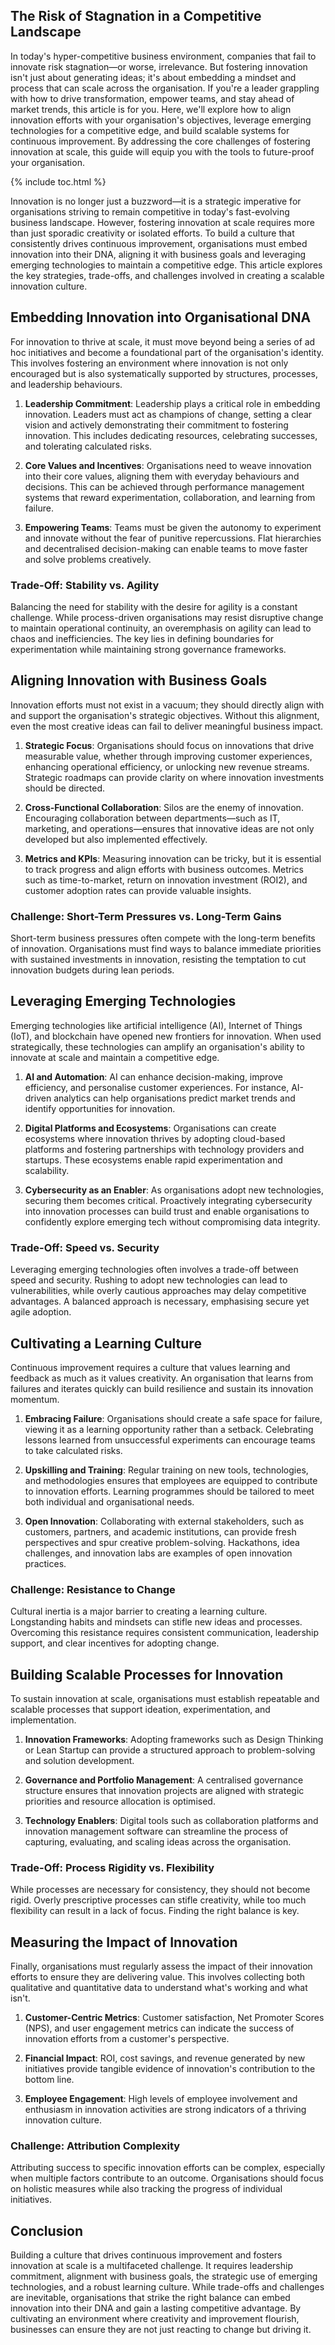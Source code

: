 
## The Risk of Stagnation in a Competitive Landscape

In today's hyper-competitive business environment, companies that fail to innovate risk stagnation—or worse, irrelevance. But fostering innovation isn't just about generating ideas; it's about embedding a mindset and process that can scale across the organisation. If you're a leader grappling with how to drive transformation, empower teams, and stay ahead of market trends, this article is for you. Here, we'll explore how to align innovation efforts with your organisation's objectives, leverage emerging technologies for a competitive edge, and build scalable systems for continuous improvement. By addressing the core challenges of fostering innovation at scale, this guide will equip you with the tools to future-proof your organisation.

{% include toc.html %}

<!-- more -->

Innovation is no longer just a buzzword—it is a strategic imperative for organisations striving to remain competitive in today's fast-evolving business landscape. However, fostering innovation at scale requires more than just sporadic creativity or isolated efforts. To build a culture that consistently drives continuous improvement, organisations must embed innovation into their DNA, aligning it with business goals and leveraging emerging technologies to maintain a competitive edge. This article explores the key strategies, trade-offs, and challenges involved in creating a scalable innovation culture.

## Embedding Innovation into Organisational DNA

For innovation to thrive at scale, it must move beyond being a series of ad hoc initiatives and become a foundational part of the organisation's identity. This involves fostering an environment where innovation is not only encouraged but is also systematically supported by structures, processes, and leadership behaviours.

1. **Leadership Commitment**: Leadership plays a critical role in embedding innovation. Leaders must act as champions of change, setting a clear vision and actively demonstrating their commitment to fostering innovation. This includes dedicating resources, celebrating successes, and tolerating calculated risks.

2. **Core Values and Incentives**: Organisations need to weave innovation into their core values, aligning them with everyday behaviours and decisions. This can be achieved through performance management systems that reward experimentation, collaboration, and learning from failure.

3. **Empowering Teams**: Teams must be given the autonomy to experiment and innovate without the fear of punitive repercussions. Flat hierarchies and decentralised decision-making can enable teams to move faster and solve problems creatively.

### Trade-Off: Stability vs. Agility

Balancing the need for stability with the desire for agility is a constant challenge. While process-driven organisations may resist disruptive change to maintain operational continuity, an overemphasis on agility can lead to chaos and inefficiencies. The key lies in defining boundaries for experimentation while maintaining strong governance frameworks.

## Aligning Innovation with Business Goals

Innovation efforts must not exist in a vacuum; they should directly align with and support the organisation's strategic objectives. Without this alignment, even the most creative ideas can fail to deliver meaningful business impact.

1. **Strategic Focus**: Organisations should focus on innovations that drive measurable value, whether through improving customer experiences, enhancing operational efficiency, or unlocking new revenue streams. Strategic roadmaps can provide clarity on where innovation investments should be directed.

2. **Cross-Functional Collaboration**: Silos are the enemy of innovation. Encouraging collaboration between departments—such as IT, marketing, and operations—ensures that innovative ideas are not only developed but also implemented effectively.

3. **Metrics and KPIs**: Measuring innovation can be tricky, but it is essential to track progress and align efforts with business outcomes. Metrics such as time-to-market, return on innovation investment (ROI2), and customer adoption rates can provide valuable insights.

### Challenge: Short-Term Pressures vs. Long-Term Gains

Short-term business pressures often compete with the long-term benefits of innovation. Organisations must find ways to balance immediate priorities with sustained investments in innovation, resisting the temptation to cut innovation budgets during lean periods.

## Leveraging Emerging Technologies

Emerging technologies like artificial intelligence (AI), Internet of Things (IoT), and blockchain have opened new frontiers for innovation. When used strategically, these technologies can amplify an organisation's ability to innovate at scale and maintain a competitive edge.

1. **AI and Automation**: AI can enhance decision-making, improve efficiency, and personalise customer experiences. For instance, AI-driven analytics can help organisations predict market trends and identify opportunities for innovation.

2. **Digital Platforms and Ecosystems**: Organisations can create ecosystems where innovation thrives by adopting cloud-based platforms and fostering partnerships with technology providers and startups. These ecosystems enable rapid experimentation and scalability.

3. **Cybersecurity as an Enabler**: As organisations adopt new technologies, securing them becomes critical. Proactively integrating cybersecurity into innovation processes can build trust and enable organisations to confidently explore emerging tech without compromising data integrity.

### Trade-Off: Speed vs. Security

Leveraging emerging technologies often involves a trade-off between speed and security. Rushing to adopt new technologies can lead to vulnerabilities, while overly cautious approaches may delay competitive advantages. A balanced approach is necessary, emphasising secure yet agile adoption.

## Cultivating a Learning Culture

Continuous improvement requires a culture that values learning and feedback as much as it values creativity. An organisation that learns from failures and iterates quickly can build resilience and sustain its innovation momentum.

1. **Embracing Failure**: Organisations should create a safe space for failure, viewing it as a learning opportunity rather than a setback. Celebrating lessons learned from unsuccessful experiments can encourage teams to take calculated risks.

2. **Upskilling and Training**: Regular training on new tools, technologies, and methodologies ensures that employees are equipped to contribute to innovation efforts. Learning programmes should be tailored to meet both individual and organisational needs.

3. **Open Innovation**: Collaborating with external stakeholders, such as customers, partners, and academic institutions, can provide fresh perspectives and spur creative problem-solving. Hackathons, idea challenges, and innovation labs are examples of open innovation practices.

### Challenge: Resistance to Change

Cultural inertia is a major barrier to creating a learning culture. Longstanding habits and mindsets can stifle new ideas and processes. Overcoming this resistance requires consistent communication, leadership support, and clear incentives for adopting change.

## Building Scalable Processes for Innovation

To sustain innovation at scale, organisations must establish repeatable and scalable processes that support ideation, experimentation, and implementation.

1. **Innovation Frameworks**: Adopting frameworks such as Design Thinking or Lean Startup can provide a structured approach to problem-solving and solution development.

2. **Governance and Portfolio Management**: A centralised governance structure ensures that innovation projects are aligned with strategic priorities and resource allocation is optimised.

3. **Technology Enablers**: Digital tools such as collaboration platforms and innovation management software can streamline the process of capturing, evaluating, and scaling ideas across the organisation.

### Trade-Off: Process Rigidity vs. Flexibility

While processes are necessary for consistency, they should not become rigid. Overly prescriptive processes can stifle creativity, while too much flexibility can result in a lack of focus. Finding the right balance is key.

## Measuring the Impact of Innovation

Finally, organisations must regularly assess the impact of their innovation efforts to ensure they are delivering value. This involves collecting both qualitative and quantitative data to understand what's working and what isn't.

1. **Customer-Centric Metrics**: Customer satisfaction, Net Promoter Scores (NPS), and user engagement metrics can indicate the success of innovation efforts from a customer's perspective.

2. **Financial Impact**: ROI, cost savings, and revenue generated by new initiatives provide tangible evidence of innovation's contribution to the bottom line.

3. **Employee Engagement**: High levels of employee involvement and enthusiasm in innovation activities are strong indicators of a thriving innovation culture.

### Challenge: Attribution Complexity

Attributing success to specific innovation efforts can be complex, especially when multiple factors contribute to an outcome. Organisations should focus on holistic measures while also tracking the progress of individual initiatives.

## Conclusion

Building a culture that drives continuous improvement and fosters innovation at scale is a multifaceted challenge. It requires leadership commitment, alignment with business goals, the strategic use of emerging technologies, and a robust learning culture. While trade-offs and challenges are inevitable, organisations that strike the right balance can embed innovation into their DNA and gain a lasting competitive advantage. By cultivating an environment where creativity and improvement flourish, businesses can ensure they are not just reacting to change but driving it.
